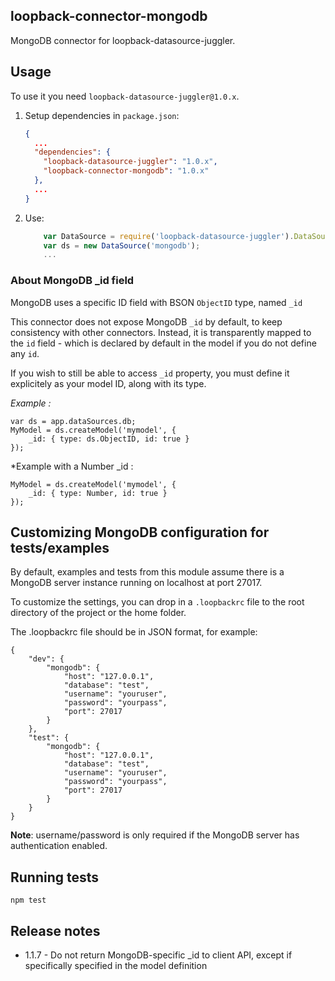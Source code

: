 ## loopback-connector-mongodb

MongoDB connector for loopback-datasource-juggler.

## Usage

To use it you need `loopback-datasource-juggler@1.0.x`.

1. Setup dependencies in `package.json`:

    ```json
    {
      ...
      "dependencies": {
        "loopback-datasource-juggler": "1.0.x",
        "loopback-connector-mongodb": "1.0.x"
      },
      ...
    }
    ```

2. Use:

    ```javascript
        var DataSource = require('loopback-datasource-juggler').DataSource;
        var ds = new DataSource('mongodb');
        ...
    ```


### About MongoDB _id field

MongoDB uses a specific ID field with BSON `ObjectID` type, named `_id`

This connector does not expose MongoDB `_id` by default, to keep consistency with other connectors. Instead, it is transparently mapped to the `id` field - which is declared by default in the model if you do not define any `id`. 

If you wish to still be able to access `_id` property, you must define it explicitely as your model ID, along with its type.

*Example :*

    var ds = app.dataSources.db;
    MyModel = ds.createModel('mymodel', {
        _id: { type: ds.ObjectID, id: true }
    });

*Example with a Number _id :

    MyModel = ds.createModel('mymodel', {
        _id: { type: Number, id: true }
    });


## Customizing MongoDB configuration for tests/examples

By default, examples and tests from this module assume there is a MongoDB server
instance running on localhost at port 27017.

To customize the settings, you can drop in a `.loopbackrc` file to the root directory
of the project or the home folder.

The .loopbackrc file should be in JSON format, for example:

    {
        "dev": {
            "mongodb": {
                "host": "127.0.0.1",
                "database": "test",
                "username": "youruser",
                "password": "yourpass",
                "port": 27017
            }
        },
        "test": {
            "mongodb": {
                "host": "127.0.0.1",
                "database": "test",
                "username": "youruser",
                "password": "yourpass",
                "port": 27017
            }
        }
    }

**Note**: username/password is only required if the MongoDB server has
authentication enabled.

## Running tests

    npm test

## Release notes

  * 1.1.7 - Do not return MongoDB-specific _id to client API, except if specifically specified in the model definition
